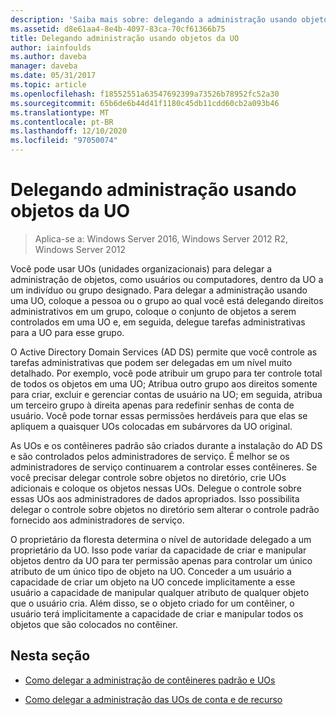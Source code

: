 ```yaml
---
description: 'Saiba mais sobre: delegando a administração usando objetos de UO'
ms.assetid: d8e61aa4-8e4b-4097-83ca-70cf61366b75
title: Delegando administração usando objetos da UO
author: iainfoulds
ms.author: daveba
manager: daveba
ms.date: 05/31/2017
ms.topic: article
ms.openlocfilehash: f18552551a63547692399a73526b78952fc52a30
ms.sourcegitcommit: 65b6de6b44d41f1180c45db11cdd60cb2a093b46
ms.translationtype: MT
ms.contentlocale: pt-BR
ms.lasthandoff: 12/10/2020
ms.locfileid: "97050074"
---
```

# <a name="delegating-administration-by-using-ou-objects"></a>Delegando administração usando objetos da UO

>Aplica-se a: Windows Server 2016, Windows Server 2012 R2, Windows Server 2012

Você pode usar UOs (unidades organizacionais) para delegar a administração de objetos, como usuários ou computadores, dentro da UO a um indivíduo ou grupo designado. Para delegar a administração usando uma UO, coloque a pessoa ou o grupo ao qual você está delegando direitos administrativos em um grupo, coloque o conjunto de objetos a serem controlados em uma UO e, em seguida, delegue tarefas administrativas para a UO para esse grupo.

O Active Directory Domain Services (AD DS) permite que você controle as tarefas administrativas que podem ser delegadas em um nível muito detalhado. Por exemplo, você pode atribuir um grupo para ter controle total de todos os objetos em uma UO; Atribua outro grupo aos direitos somente para criar, excluir e gerenciar contas de usuário na UO; em seguida, atribua um terceiro grupo à direita apenas para redefinir senhas de conta de usuário. Você pode tornar essas permissões herdáveis para que elas se apliquem a quaisquer UOs colocadas em subárvores da UO original.

As UOs e os contêineres padrão são criados durante a instalação do AD DS e são controlados pelos administradores de serviço. É melhor se os administradores de serviço continuarem a controlar esses contêineres. Se você precisar delegar controle sobre objetos no diretório, crie UOs adicionais e coloque os objetos nessas UOs. Delegue o controle sobre essas UOs aos administradores de dados apropriados. Isso possibilita delegar o controle sobre objetos no diretório sem alterar o controle padrão fornecido aos administradores de serviço.

O proprietário da floresta determina o nível de autoridade delegado a um proprietário da UO. Isso pode variar da capacidade de criar e manipular objetos dentro da UO para ter permissão apenas para controlar um único atributo de um único tipo de objeto na UO. Conceder a um usuário a capacidade de criar um objeto na UO concede implicitamente a esse usuário a capacidade de manipular qualquer atributo de qualquer objeto que o usuário cria. Além disso, se o objeto criado for um contêiner, o usuário terá implicitamente a capacidade de criar e manipular todos os objetos que são colocados no contêiner.

## <a name="in-this-section"></a>Nesta seção

-   [Como delegar a administração de contêineres padrão e UOs](../../ad-ds/plan/Delegating-Administration-of-Default-Containers-and-OUs.md)

-   [Como delegar a administração das UOs de conta e de recurso](../../ad-ds/plan/Delegating-Administration-of-Account-OUs-and-Resource-OUs.md)



